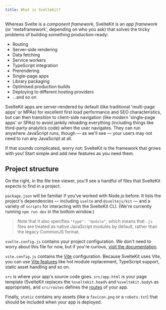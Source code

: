 ```yaml
---
title: What is SvelteKit?
---
```


Whereas Svelte is a _component framework_, SvelteKit is an _app framework_ (or 'metaframework', depending on who you ask) that solves the tricky problems of building something production-ready:

- Routing
- Server-side rendering
- Data fetching
- Service workers
- TypeScript integration
- Prerendering
- Single-page apps
- Library packaging
- Optimised production builds
- Deploying to different hosting providers
- ...and so on

SvelteKit apps are server-rendered by default (like traditional 'multi-page apps' or MPAs) for excellent first load performance and SEO characteristics, but can then transition to client-side navigation (like modern 'single-page apps' or SPAs) to avoid jankily reloading everything (including things like third-party analytics code) when the user navigates. They can run anywhere JavaScript runs, though — as we'll see — your users may not need to run any JavaScript at all.

If that sounds complicated, worry not: SvelteKit is the framework that grows with you! Start simple and add new features as you need them.

## Project structure

On the right, in the file tree viewer, you'll see a handful of files that SvelteKit expects to find in a project.

`package.json` will be familiar if you've worked with Node.js before. It lists the project's dependencies — including `svelte` and `@sveltejs/kit` — and a variety of `scripts` for interacting with the SvelteKit CLI. (We're currently running `npm run dev` in the bottom window.)

> Note that it also specifies `"type": "module"`, which means that `.js` files are treated as native JavaScript modules by default, rather than the legacy CommonJS format.

`svelte.config.js` contains your project configuration. We don't need to worry about this file for now, but if you're curious, [visit the documentation](https://kit.svelte.dev/docs/configuration).

`vite.config.js` contains the [Vite](https://vitejs.dev/) configuration. Because SvelteKit uses Vite, you can use [Vite features](https://vitejs.dev/guide/features.html) like hot module replacement, TypeScript support, static asset handling and so on.

`src` is where your app's source code goes. `src/app.html` is your page template (SvelteKit replaces the `%sveltekit.head%` and `%sveltekit.body%` as appropriate), and `src/routes` defines the [routes](/tutorial/pages) of your app.

Finally, `static` contains any assets (like a `favicon.png` or a `robots.txt`) that should be included when your app is deployed.
